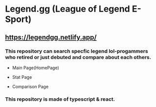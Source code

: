 # Legend.gg (League of Legend E-Sport)

## https://legendgg.netlify.app/

### This repository can search specfic legend lol-progammers who retired or just debuted and compare about each others.

- Main Page(HomePage)

- Stat Page

- Comparison Page

### This repository is made of typescript & react.
